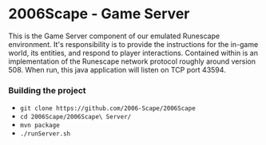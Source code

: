 # 2006Scape - Game Server

This is the Game Server component of our emulated Runescape environment.
It's responsibility is to provide the instructions for the in-game world, its entities, and respond to player interactions.
Contained within is an implementation of the Runescape network protocol roughly around version 508.
When run, this java application will listen on TCP port 43594.

### Building the project
 - `git clone https://github.com/2006-Scape/2006Scape`
 - `cd 2006Scape/2006Scape\ Server/`
 - `mvn package`
 - `./runServer.sh`

